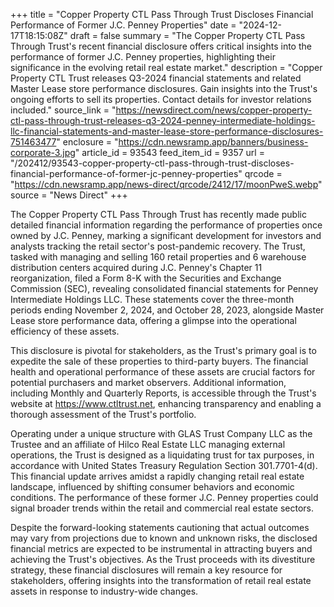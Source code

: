 +++
title = "Copper Property CTL Pass Through Trust Discloses Financial Performance of Former J.C. Penney Properties"
date = "2024-12-17T18:15:08Z"
draft = false
summary = "The Copper Property CTL Pass Through Trust's recent financial disclosure offers critical insights into the performance of former J.C. Penney properties, highlighting their significance in the evolving retail real estate market."
description = "Copper Property CTL Trust releases Q3-2024 financial statements and related Master Lease store performance disclosures. Gain insights into the Trust's ongoing efforts to sell its properties. Contact details for investor relations included."
source_link = "https://newsdirect.com/news/copper-property-ctl-pass-through-trust-releases-q3-2024-penney-intermediate-holdings-llc-financial-statements-and-master-lease-store-performance-disclosures-751463477"
enclosure = "https://cdn.newsramp.app/banners/business-corporate-3.jpg"
article_id = 93543
feed_item_id = 9357
url = "/202412/93543-copper-property-ctl-pass-through-trust-discloses-financial-performance-of-former-jc-penney-properties"
qrcode = "https://cdn.newsramp.app/news-direct/qrcode/2412/17/moonPweS.webp"
source = "News Direct"
+++

<p>The Copper Property CTL Pass Through Trust has recently made public detailed financial information regarding the performance of properties once owned by J.C. Penney, marking a significant development for investors and analysts tracking the retail sector's post-pandemic recovery. The Trust, tasked with managing and selling 160 retail properties and 6 warehouse distribution centers acquired during J.C. Penney's Chapter 11 reorganization, filed a Form 8-K with the Securities and Exchange Commission (SEC), revealing consolidated financial statements for Penney Intermediate Holdings LLC. These statements cover the three-month periods ending November 2, 2024, and October 28, 2023, alongside Master Lease store performance data, offering a glimpse into the operational efficiency of these assets.</p><p>This disclosure is pivotal for stakeholders, as the Trust's primary goal is to expedite the sale of these properties to third-party buyers. The financial health and operational performance of these assets are crucial factors for potential purchasers and market observers. Additional information, including Monthly and Quarterly Reports, is accessible through the Trust's website at <a href='https://www.ctltrust.net' rel='nofollow' target='_blank'>https://www.ctltrust.net</a>, enhancing transparency and enabling a thorough assessment of the Trust's portfolio.</p><p>Operating under a unique structure with GLAS Trust Company LLC as the Trustee and an affiliate of Hilco Real Estate LLC managing external operations, the Trust is designed as a liquidating trust for tax purposes, in accordance with United States Treasury Regulation Section 301.7701-4(d). This financial update arrives amidst a rapidly changing retail real estate landscape, influenced by shifting consumer behaviors and economic conditions. The performance of these former J.C. Penney properties could signal broader trends within the retail and commercial real estate sectors.</p><p>Despite the forward-looking statements cautioning that actual outcomes may vary from projections due to known and unknown risks, the disclosed financial metrics are expected to be instrumental in attracting buyers and achieving the Trust's objectives. As the Trust proceeds with its divestiture strategy, these financial disclosures will remain a key resource for stakeholders, offering insights into the transformation of retail real estate assets in response to industry-wide changes.</p>
